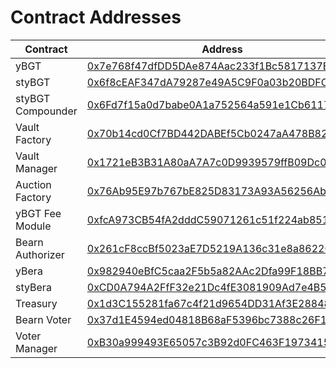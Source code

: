 # Contract Addresses

| Contract | Address |
|----------|---------|
yBGT | [0x7e768f47dfDD5DAe874Aac233f1Bc5817137E453](https://berascan.com/address/0x7e768f47dfDD5DAe874Aac233f1Bc5817137E453)
styBGT | [0x6f8cEAF347dA79287e49A5C9F0a03b20BDFCB7D3](https://berascan.com/address/0x6f8cEAF347dA79287e49A5C9F0a03b20BDFCB7D3)
styBGT Compounder | [0x6Fd7f15a0d7babe0A1a752564a591e1Cb6117F80](https://berascan.com/address/0x6Fd7f15a0d7babe0A1a752564a591e1Cb6117F80)
Vault Factory | [0x70b14cd0Cf7BD442DABEf5Cb0247aA478B82fcbb](https://berascan.com/address/0x70b14cd0Cf7BD442DABEf5Cb0247aA478B82fcbb)
Vault Manager | [0x1721eB3B31A80aA7A7c0D9939579ffB09Dc0d33e](https://berascan.com/address/0x1721eB3B31A80aA7A7c0D9939579ffB09Dc0d33e)
Auction Factory | [0x76Ab95E97b767bE825D83173A93A56256AbdcA36](https://berascan.com/address/0x76Ab95E97b767bE825D83173A93A56256AbdcA36)
yBGT Fee Module | [0xfcA973CB54fA2dddC59071261c51f224ab8515D3](https://berascan.com/address/0xfcA973CB54fA2dddC59071261c51f224ab8515D3)
Bearn Authorizer | [0x261cF8ccBf5023aE7D5219A136c31e8a86220FD3](https://berascan.com/address/0x261cF8ccBf5023aE7D5219A136c31e8a86220FD3)
yBera | [0x982940eBfC5caa2F5b5a82AAc2Dfa99F18BB7dA4](https://berascan.com/address/0x982940eBfC5caa2F5b5a82AAc2Dfa99F18BB7dA4)
styBera | [0xCD0A794A2FfF32e21Dc4fE3081909Ad7e4B55a35](https://berascan.com/address/0xCD0A794A2FfF32e21Dc4fE3081909Ad7e4B55a35)
Treasury | [0x1d3C155281fa67c4f21d9654DD31Af3E288487c6](https://berascan.com/address/0x1d3C155281fa67c4f21d9654DD31Af3E288487c6)
Bearn Voter | [0x37d1E4594ed04818B68aF5396bc7388c26F17E4A](https://berascan.com/address/0x37d1E4594ed04818B68aF5396bc7388c26F17E4A)
Voter Manager | [0xB30a999493E65057c3B92d0FC463F197341582eB](https://berascan.com/address/0xB30a999493E65057c3B92d0FC463F197341582eB)